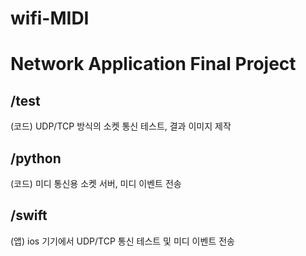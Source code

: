 # wifi-MIDI

# Network Application **Final Project**

## /test

(코드) UDP/TCP 방식의 소켓 통신 테스트, 결과 이미지 제작

## /python

(코드) 미디 통신용 소켓 서버, 미디 이벤트 전송

## /swift

(앱) ios 기기에서 UDP/TCP 통신 테스트 및 미디 이벤트 전송